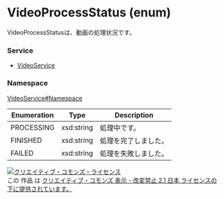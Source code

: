 # VideoProcessStatus (enum)
VideoProcessStatusは、動画の処理状況です。
### Service
+ [VideoService](../../services/VideoService.md)

### Namespace
[VideoService#Namespace](../../services/VideoService.md#namespace)

| Enumeration | Type | Description |
|---|---|---|
| PROCESSING | xsd:string | 処理中です。 |
| FINISHED | xsd:string | 処理を完了しました。 |
| FAILED | xsd:string | 処理を失敗しました。 |

<a rel="license" href="http://creativecommons.org/licenses/by-nd/2.1/jp/"><img alt="クリエイティブ・コモンズ・ライセンス" style="border-width:0" src="https://i.creativecommons.org/l/by-nd/2.1/jp/88x31.png" /></a><br />この 作品 は <a rel="license" href="http://creativecommons.org/licenses/by-nd/2.1/jp/">クリエイティブ・コモンズ 表示 - 改変禁止 2.1 日本 ライセンスの下に提供されています。</a>
